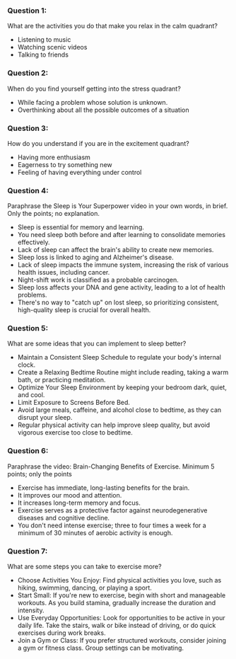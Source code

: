 ### Question 1:
What are the activities you do that make you relax in the calm quadrant? <br>
* Listening to music
* Watching scenic videos
* Talking to friends

### Question 2:
When do you find yourself getting into the stress quadrant?<br>
* While facing a problem whose solution is unknown.
* Overthinking about all the possible outcomes of a situation

### Question 3:
How do you understand if you are in the excitement quadrant? <br>
* Having more enthusiasm
* Eagerness to try something new
* Feeling of having everything under control

### Question 4:
Paraphrase the Sleep is Your Superpower video in your own words, in brief. Only the points; no explanation. <br>
* Sleep is essential for memory and learning.
* You need sleep both before and after learning to consolidate memories effectively.
* Lack of sleep can affect the brain's ability to create new memories.
* Sleep loss is linked to aging and Alzheimer's disease.
* Lack of sleep impacts the immune system, increasing the risk of various health issues, including cancer.
* Night-shift work is classified as a probable carcinogen.
* Sleep loss affects your DNA and gene activity, leading to a lot of health problems.
* There's no way to "catch up" on lost sleep, so prioritizing consistent, high-quality sleep is crucial for overall health.

### Question 5:
What are some ideas that you can implement to sleep better?<br>
* Maintain a Consistent Sleep Schedule to regulate your body's internal clock.
* Create a Relaxing Bedtime Routine might include reading, taking a warm bath, or practicing meditation.
* Optimize Your Sleep Environment by keeping your bedroom dark, quiet, and cool.
* Limit Exposure to Screens Before Bed.
* Avoid large meals, caffeine, and alcohol close to bedtime, as they can disrupt your sleep.
* Regular physical activity can help improve sleep quality, but avoid vigorous exercise too close to bedtime.

### Question 6:
Paraphrase the video: Brain-Changing Benefits of Exercise. Minimum 5 points; only the points<br>
* Exercise has immediate, long-lasting benefits for the brain.
* It improves our mood and attention.
* It increases long-term memory and focus.
* Exercise serves as a protective factor against neurodegenerative diseases and cognitive decline.
* You don't need intense exercise; three to four times a week for a minimum of 30 minutes of aerobic activity is enough.

### Question 7:
What are some steps you can take to exercise more?<br>
* Choose Activities You Enjoy: Find physical activities you love, such as hiking, swimming, dancing, or playing a sport.
* Start Small: If you're new to exercise, begin with short and manageable workouts. As you build stamina, gradually increase the duration and intensity.
* Use Everyday Opportunities: Look for opportunities to be active in your daily life. Take the stairs, walk or bike instead of driving, or do quick exercises during work breaks.
* Join a Gym or Class: If you prefer structured workouts, consider joining a gym or fitness class. Group settings can be motivating.

